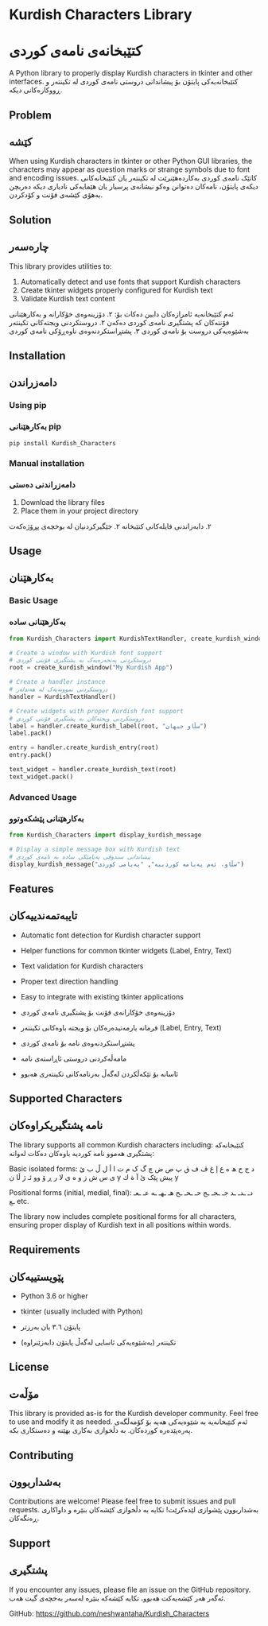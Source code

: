 # Kurdish Characters Library
# کتێبخانەی نامەی کوردی

A Python library to properly display Kurdish characters in tkinter and other interfaces.
کتێبخانەیەکی پایتۆن بۆ پیشاندانی دروستی نامەی کوردی لە تکینتەر و ڕووکارەکانی دیکە.

## Problem
## کێشە

When using Kurdish characters in tkinter or other Python GUI libraries, the characters may appear as question marks or strange symbols due to font and encoding issues.
کاتێک نامەی کوردی بەکاردەهێنرێت لە تکینتەر یان کتێبخانەکانی دیکەی پایتۆن، نامەکان دەتوانن وەکو نیشانەی پرسیار یان هێمایەکی نادیاری دیکە دەربچن بەهۆی کێشەی فۆنت و کۆدکردن.

## Solution
## چارەسەر

This library provides utilities to:
1. Automatically detect and use fonts that support Kurdish characters
2. Create tkinter widgets properly configured for Kurdish text
3. Validate Kurdish text content

ئەم کتێبخانەیە ئامرازەکان دابین دەکات بۆ:
٢. دۆزینەوەی خۆکارانە و بەکارهێنانی فۆنتەکان کە پشتگیری نامەی کوردی دەکەن
٢. دروستکردنی ویجتەکانی تکینتەر بەشێوەیەکی دروست بۆ نامەی کوردی
٣. پشتڕاستکردنەوەی ناوەڕۆکی نامەی کوردی

## Installation
## دامەزراندن

### Using pip
### بەکارهێنانی pip

```bash
pip install Kurdish_Characters
```

### Manual installation
### دامەزراندنی دەستی

1. Download the library files
2. Place them in your project directory

٢. دابەزاندنی فایلەکانی کتێبخانە
٢. جێگیرکردنیان لە بوخچەی پڕۆژەکەت

## Usage
## بەکارهێنان

### Basic Usage
### بەکارهێنانی سادە

```python
from Kurdish_Characters import KurdishTextHandler, create_kurdish_window

# Create a window with Kurdish font support
# دروستکردنی پەنجەرەیەک بە پشتگیری فۆنتی کوردی
root = create_kurdish_window("My Kurdish App")

# Create a handler instance
# دروستکردنی نموونەیەک لە هەندلەر
handler = KurdishTextHandler()

# Create widgets with proper Kurdish font support
# دروستکردنی ویجتەکان بە پشتگیری فۆنتی کوردی
label = handler.create_kurdish_label(root, "سڵاو جیهان")
label.pack()

entry = handler.create_kurdish_entry(root)
entry.pack()

text_widget = handler.create_kurdish_text(root)
text_widget.pack()
```

### Advanced Usage
### بەکارهێنانی پێشکەوتوو

```python
from Kurdish_Characters import display_kurdish_message

# Display a simple message box with Kurdish text
# پیشاندانی سندوقی پەیامێکی سادە بە نامەی کوردی
display_kurdish_message("سڵاو، ئەم پەیامە کوردییە", "پەیامی کوردی")
```

## Features
## تایبەتمەندییەکان

- Automatic font detection for Kurdish character support
- Helper functions for common tkinter widgets (Label, Entry, Text)
- Text validation for Kurdish characters
- Proper text direction handling
- Easy to integrate with existing tkinter applications

- دۆزینەوەی خۆکارانەی فۆنت بۆ پشتگیری نامەی کوردی
- فرمانە یارمەتیدەرەکان بۆ ویجتە باوەکانی تکینتەر (Label, Entry, Text)
- پشتڕاستکردنەوەی نامە بۆ نامەی کوردی
- مامەڵەکردنی دروستی ئاڕاستەی نامە
- ئاسانە بۆ تێکەڵکردن لەگەڵ بەرنامەکانی تکینتەری هەبوو

## Supported Characters
## نامە پشتگیریکراوەکان

The library supports all common Kurdish characters including:
کتێبخانەکە پشتگیری هەموو نامە کوردیە باوەکان دەکات لەوانە:

Basic isolated forms:
د ج ح ھ ه ع إ غ ڤ ف ق پ ص ض چ گ ک م ت ا أ ل ڵ ب ێ ی س ش ز و ە ى لا ر ڕ ۆ وو ئـ ژ ڵا ن y پیش پێک ئ آ ة ك y

Positional forms (initial, medial, final):
دـ ـدـ ـد   جـ ـجـ ـج   حـ ـحـ ـح   هـ ـهـ ـه   عـ ـعـ ـع   etc.

The library now includes complete positional forms for all characters, ensuring proper display of Kurdish text in all positions within words.

## Requirements
## پێویستییەکان

- Python 3.6 or higher
- tkinter (usually included with Python)

- پایتۆن ٣.٦ یان بەرزتر
- تکینتەر (بەشێوەیەکی ئاسایی لەگەڵ پایتۆن دابەزێنراوە)

## License
## مۆڵەت

This library is provided as-is for the Kurdish developer community. Feel free to use and modify it as needed.
ئەم کتێبخانەیە بە شێوەیەکی هەیە بۆ کۆمەڵگەی پەرەپێدەرە کوردەکان. بە دڵخوازی بەکاری بهێنە و دەستکاری بکە.

## Contributing
## بەشداربوون

Contributions are welcome! Please feel free to submit issues and pull requests.
بەشداربوون پێشوازی لێدەکرێت! تکایە بە دڵخوازی کێشەکان بنێرە و داواکاری ڕەنگەکان.

## Support
## پشتگیری

If you encounter any issues, please file an issue on the GitHub repository.
ئەگەر هەر کێشەیەکت هەبوو، تکایە کێشەکە بنێرە لەسەر بەخچەی گیت هەب.

GitHub: https://github.com/neshwantaha/Kurdish_Characters